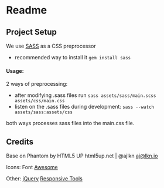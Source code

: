 # Readme

## Project Setup
We use [SASS](https://sass-lang.com/guide) as a CSS preprocessor
- recommended way to install it `gem install sass`

#### Usage:
2 ways of preprocessing:
- after modifying .sass files run `sass assets/sass/main.scss  assets/css/main.css`
- listen on the .sass files during development: `sass --watch assets/sass:assets/css`

both ways processes sass files into the main.css file.
## Credits
Base on Phantom by HTML5 UP
html5up.net | @ajlkn
aj@lkn.io

Icons:
  Font [Awesome](fontawesome.io)

Other:
  [jQuery](jquery.com)
  [Responsive Tools](github.com/ajlkn/responsive-tools)
